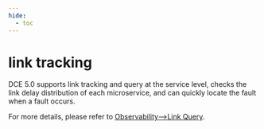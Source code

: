 ```yaml
---
hide:
  - toc
---
```


# link tracking

DCE 5.0 supports link tracking and query at the service level, checks the link delay distribution of each microservice, and can quickly locate the fault when a fault occurs.

For more details, please refer to [Observability-->Link Query](../../../insight/06UserGuide/04dataquery/tracequery.md).